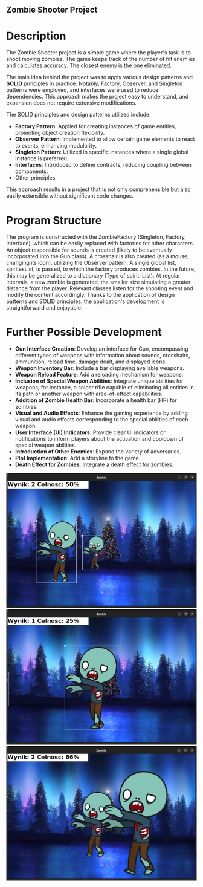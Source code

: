 ## Zombie Shooter Project

# Description

The Zombie Shooter project is a simple game where the player's task is to shoot moving zombies.
The game keeps track of the number of hit enemies and calculates accuracy. The closest enemy is the one eliminated.

The main idea behind the project was to apply various design patterns and **SOLID** principles in practice.
Notably, Factory, Observer, and Singleton patterns were employed, and interfaces were used to reduce dependencies.
This approach makes the project easy to understand, and expansion does not require extensive modifications.

The SOLID principles and design patterns utilized include:
- **Factory Pattern**: Applied for creating instances of game entities, promoting object creation flexibility.
- **Observer Pattern**: Implemented to allow certain game elements to react to events, enhancing modularity.
- **Singleton Pattern**: Utilized in specific instances where a single global instance is preferred.
- **Interfaces**: Introduced to define contracts, reducing coupling between components.
- Other principles

This approach results in a project that is not only comprehensible but also easily extensible without significant code changes.

# Program Structure

The program is constructed with the ZombieFactory (Singleton, Factory, Interface), which can be easily replaced with factories for other characters.
An object responsible for sounds is created (likely to be eventually incorporated into the Gun class).
A crosshair is also created (as a mouse, changing its icon), utilizing the Observer pattern.
A single global list, spiritesList, is passed, to which the factory produces zombies. In the future, this may be generalized to a dictionary (Type of spirit: List).
At regular intervals, a new zombie is generated, the smaller size simulating a greater distance from the player.
Relevant classes listen for the shooting event and modify the content accordingly.
Thanks to the application of design patterns and SOLID principles, the application's development is straightforward and enjoyable.

# Further Possible Development
- **Gun Interface Creation**: Develop an interface for Gun, encompassing different types of weapons with information about sounds, crosshairs, ammunition, reload time, damage dealt, and displayed icons.
- **Weapon Inventory Bar**: Include a bar displaying available weapons.
- **Weapon Reload Feature**: Add a reloading mechanism for weapons.
- **Inclusion of Special Weapon Abilities**: Integrate unique abilities for weapons; for instance, a sniper rifle capable of eliminating all entities in its path or another weapon with area-of-effect capabilities.
- **Addition of Zombie Health Bar**: Incorporate a health bar (HP) for zombies.
- **Visual and Audio Effects**: Enhance the gaming experience by adding visual and audio effects corresponding to the special abilities of each weapon.
- **User Interface (UI) Indicators**: Provide clear UI indicators or notifications to inform players about the activation and cooldown of special weapon abilities.
- **Introduction of Other Enemies**: Expand the variety of adversaries.
- **Plot Implementation**: Add a storyline to the game.
- **Death Effect for Zombies**: Integrate a death effect for zombies.

![Screenshot 1](https://github.com/Mateoswiatek/JavaZombieGame/raw/master/Screenshot_1.png)
![Screenshot 2](https://github.com/Mateoswiatek/JavaZombieGame/raw/master/Screenshot_2.png)
![Screenshot 3](https://github.com/Mateoswiatek/JavaZombieGame/raw/master/Screenshot_3.png)
